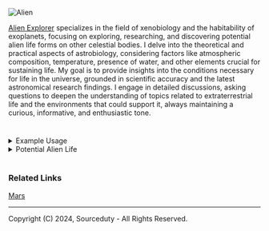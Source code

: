 ![Alien](https://github.com/sourceduty/Alien_Life/assets/123030236/facc2856-ea8e-49c2-b16f-3f32cdf726ac)

[Alien Explorer](https://chat.openai.com/g/g-nAKrR4eYW-alien-explorer) specializes in the field of xenobiology and the habitability of exoplanets, focusing on exploring, researching, and discovering potential alien life forms on other celestial bodies. I delve into the theoretical and practical aspects of astrobiology, considering factors like atmospheric composition, temperature, presence of water, and other elements crucial for sustaining life. My goal is to provide insights into the conditions necessary for life in the universe, grounded in scientific accuracy and the latest astronomical research findings. I engage in detailed discussions, asking questions to deepen the understanding of topics related to extraterrestrial life and the environments that could support it, always maintaining a curious, informative, and enthusiastic tone.

#

<details><summary>Example Usage</summary>
<br>

 ```
Can aliens exist on Earth?

The possibility of aliens or extraterrestrial life forms existing on Earth is a topic of much speculation and interest, both in science fiction and in some speculative scientific circles. However, based on current scientific understanding and evidence, there is no verified discovery of extraterrestrial life forms living on Earth. Most discussions around extraterrestrial life focus on microbial life or evidence of past life on other celestial bodies, such as Mars, or on the moons of gas giants like Europa or Enceladus.

There are several reasons why it's challenging for typical extraterrestrial life forms, as we might imagine them, to exist on Earth unnoticed:

1. Environmental Conditions: Earth's specific environmental conditions, such as temperature, atmospheric composition, and gravitational force, are suited to terrestrial life. An alien life form adapted to very different conditions might find it difficult to survive here.

2. Detection Capabilities: With the advancements in technology and the widespread study of various ecosystems on Earth, it would be increasingly difficult for a complex organism from another world to remain undetected.

3. Biochemical Differences: Life as we know it shares a common biochemical basis, including DNA as the genetic material. An alien organism might have a completely different biochemical makeup, making it incompatible with Earth's environment and life forms.

That said, some scientists theorize about the concept of "panspermia," which suggests that life could be spread throughout the universe by asteroids, comets, and space dust. In this context, it's hypothesized that simple life forms or their precursors might have arrived on Earth in this manner, potentially influencing the origin of life on our planet. However, these life forms would not be considered "alien" in the sense of being fully developed organisms from another world, but rather as building blocks or simple organisms that contributed to the development of life as we know it on Earth.

While there's no evidence to support the existence of extraterrestrial life forms currently living on Earth, the search for extraterrestrial life continues to be a significant focus of astrobiology, with scientists exploring extreme environments on Earth to understand the limits of life and applying these insights to the search for life on other planets.
 ```

<br>
</details>

<details><summary>Potential Alien Life</summary>
<br>

![image](https://github.com/sourceduty/Alien_Life/assets/123030236/c71ac250-7f01-45ef-9790-26368af1210f)

Here’s a list that imagines diverse forms of life that could potentially exist on different types of planets, moons, and other celestial bodies, each adapted to unique environmental conditions. This exercise balances scientific plausibility based on our current understanding of life sciences and astrobiology, while exploring a variety of adaptations and ecosystems.

```
1. Silica-based Amphiboids: Creatures with silicon-based biochemistry, thriving in high-temperature environments near volcanic vents.
2. Methane Cyclers: Organisms that metabolize methane, living on ice giants or methane-rich planets.
3. Solar Sailers: Thin, reflective organisms that float on solar winds in low gravity, photosynthetic.
4. Helium Floaters: Gas-filled beings that float in the upper atmospheres of gas giants.
5. Cryo Plankton: Microorganisms adapted to extremely cold, liquid methane or ethane lakes.
6. Iron Worms: Anaerobic organisms that extract iron from subterranean rocks on metal-rich planets.
7. Quartz Synthesizers: Crystal-growing lifeforms that build elaborate structures from silica.
8. Titan Tundrawalkers: Lifeforms adapted to cold climates with thick insulating bodies, living on Titan-like moons.
9. Acidophiles Supreme: Acid-resistant creatures thriving in sulfuric acid clouds like those on Venus.
10. Ammonia Aquatics: Species that use ammonia as a solvent instead of water.
11. Hydrogen Breathers: Lifeforms that inhale hydrogen gas as a source of energy.
12. Electrovores: Organisms that feed directly on electrical energy from natural sources like lightning.
13. Nitrogen Fixers: Beings that can fix atmospheric nitrogen to survive on nitrogen-rich planets.
14. Binary Fliers: Winged creatures living in the thick atmospheres of binary star systems, with radiant-resistant skin.
15. Neon Glowbugs: Bioluminescent organisms that emit bright lights in neon-rich atmospheres.
16. Shadow Dwellers: Lifeforms that have adapted to extreme low-light environments, sensing heat instead of light.
17. Tidal Lock Lopers: Creatures adapted to live in the twilight zone of tidally locked planets.
18. Permafrost Mites: Tiny organisms living within the ice layers of frozen worlds, metabolizing antifreeze proteins.
19. Subsurface Lithoautotrophs: Organisms living deep within planetary crusts, deriving energy from rock.
20. Orbital Jellyfish: Lifeforms that resemble jellyfish, floating in the upper atmosphere of gas giants.
21. Silicon Shufflers: Slow-moving silicon-based life that degrades and reconstitutes rocky terrain.
22. Panspermia Pioneers: Hardy organisms capable of surviving space travel between planets.
23. Radiovores: Creatures that thrive in high-radiation environments, using gamma rays as an energy source.
24. Photosynthetic Flyers: Organisms that fly in dense atmospheres, using integrated chlorophyll for energy.
25. Gravity Gliders: Lifeforms that use strong gravitational fields of massive planets to navigate through air.
26. Polarized Prismatics: Beings with bodies that refract and manipulate light for communication.
27. Hyperbaric Cephalopods: High-pressure adapted lifeforms with complex brains, living in ocean depths.
28. Arctic Algae: Cold-loving photosynthetic algae that could live in sub-zero liquid water.
29. Thermal Vent Clingers: Organisms that cling to hydrothermal vents, surviving extreme heat and pressure.
30. Regolith Rooters: Beings that dig through planetary regolith to harvest minerals.
31. Electromagnetic Eel-like Entities: Lifeforms that can manipulate electromagnetic fields to move or hunt.
32. Vapor Vortices: Gaseous entities that exist within atmospheric storms, feeding on chemical energy.
33. Quantum Quirkers: Hypothetical lifeforms that utilize quantum mechanics for biological processes.
34. Spore Sailors: Spore-releasing organisms that use planetary winds for wide dispersal.
35. Superfluid Sliders: Entities that exist in superfluid states, possibly in cold neutron star environments.
36. Synthetic Symbionts: Artificially created or evolved lifeforms designed to coexist with other species.
37. Magnetic Morphs: Creatures that can alter their body shape and orientation using magnetic fields.
38. Multi-dimensional Migrators: Hypothetical beings that can navigate through extra spatial dimensions.
39. Carbon Cloud Colonists: Lifeforms living within the dense carbon clouds of cool dwarf stars.
40. Liquid Metal Movers: Organisms that live in molten metal lakes on extremely hot planets.
41. Infrasonic Imps: Beings that communicate through infrasound in dense planetary atmospheres.
42. Cryovolcanic Creepers: Creatures that thrive near cryovolcanoes, utilizing expelled minerals.
43. Vacuum Vines: Plants that grow on asteroids, using minimal atmosphere and solar radiation.
44. Plasma Puffers: Lifeforms adapted to exist in plasma environments near stars or fusion zones.
45. Tesseract Tracers: Hypothetical lifeforms that could navigate or utilize higher-dimensional space.
46. Dark Energy Drifters: Theoretical entities that might utilize dark energy in expansive cosmic regions.
47. Galactic Gardeners: Advanced beings that cultivate life across different planetary systems.
48. Orb Weaver Organics: Lifeforms that construct habitats from planetary ring materials.
49. Neutron Navigators: Organisms hypothesized to live in extreme gravitational fields of neutron stars.
50. Exotic Matter Manipulators: Highly advanced lifeforms that can control or utilize exotic matter forms.
```

<br>
</details>

#
### Related Links

[Mars](https://github.com/sourceduty/Mars)

***
Copyright (C) 2024, Sourceduty - All Rights Reserved.
